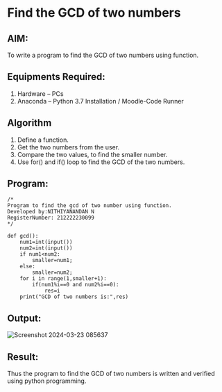 # Find the GCD of two numbers

## AIM:
To write a program to find the GCD of two numbers using function.

## Equipments Required:
1. Hardware – PCs
2. Anaconda – Python 3.7 Installation / Moodle-Code Runner

## Algorithm
1. Define a function.
2. Get the two numbers from the user.
3. Compare the two values, to find the smaller number.
4. Use for() and if() loop to find the GCD of the two numbers.

## Program:
```
/*
Program to find the gcd of two number using function.
Developed by:NITHIYANANDAN N
RegisterNumber: 212222230099 
*/

def gcd():
    num1=int(input())
    num2=int(input())
    if num1<num2:
        smaller=num1;
    else:
        smaller=num2;
    for i in range(1,smaller+1):
        if(num1%i==0 and num2%i==0):
            res=i
    print("GCD of two numbers is:",res)

```

## Output:
![Screenshot 2024-03-23 085637](https://github.com/NITHIYANANDAN278/GCD-of-two-numbers/assets/121784636/d78f0305-66a0-48db-84ac-9ae6929a9fd5)



## Result:
Thus the program to find the GCD of two numbers is written and verified using python programming.
